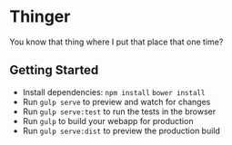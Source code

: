 # Thinger
You know that thing where I put that place that one time?

## Getting Started

- Install dependencies: `npm install` `bower install`
- Run `gulp serve` to preview and watch for changes
- Run `gulp serve:test` to run the tests in the browser
- Run `gulp` to build your webapp for production
- Run `gulp serve:dist` to preview the production build